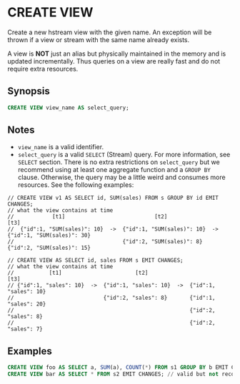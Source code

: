 CREATE VIEW
===========

Create a new hstream view with the given name. An exception will be thrown if a view or stream with the same name already exists.

A view is **NOT** just an alias but physically maintained in the memory and is updated incrementally. Thus queries on a view are really fast and do not require extra resources.

## Synopsis

```sql
CREATE VIEW view_name AS select_query;
```
## Notes
- `view_name` is a valid identifier.
- `select_query` is a valid `SELECT` (Stream) query. For more information, see `SELECT` section. There is no extra restrictions on `select_query` but we recommend using at least one aggregate function and a `GROUP BY` clause. Otherwise, the query may be a little weird and consumes more resources. See the following examples:

```
// CREATE VIEW v1 AS SELECT id, SUM(sales) FROM s GROUP BY id EMIT CHANGES;
// what the view contains at time
//            [t1]                            [t2]                            [t3]
//  {"id":1, "SUM(sales)": 10}  ->  {"id":1, "SUM(sales)": 10}  ->  {"id":1, "SUM(sales)": 30}
//                                  {"id":2, "SUM(sales)": 8}       {"id":2, "SUM(sales)": 15}

// CREATE VIEW AS SELECT id, sales FROM s EMIT CHANGES;
// what the view contains at time
//           [t1]                       [t2]                       [t3]
// {"id":1, "sales": 10}  ->  {"id":1, "sales": 10}  ->  {"id":1, "sales": 10}
//                            {"id":2, "sales": 8}       {"id":1, "sales": 20}
//                                                       {"id":2, "sales": 8}
//                                                       {"id":2, "sales": 7}
```

## Examples

```sql
CREATE VIEW foo AS SELECT a, SUM(a), COUNT(*) FROM s1 GROUP BY b EMIT CHANGES;
CREATE VIEW bar AS SELECT * FROM s2 EMIT CHANGES; // valid but not recommended
```
